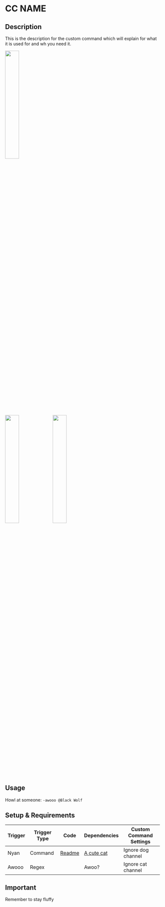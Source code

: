 # CC NAME

## Description

This is the description for the custom command which will explain for what it is used for and wh you need it.  

<!--- The image/gif here will show how the command is used or how it looks when in action --->
<img src="../../assets/cat.jpeg?raw=true" width="30%"/>

<p float="left">
	<img src="../../assets/cat2.jpeg?raw=true" width="30%" />
	<img src="../../assets/cat2.jpeg?raw=true" width="30%" /> 
</p>

## Usage

Howl at someone: `-awooo @Black Wolf`

## Setup & Requirements

Trigger|Trigger Type|Code|Dependencies|Custom Command Settings
---|---|---|---|---
Nyan|Command|[Readme](../../cat2.jpeg)|[A cute cat](../../cat2.jpeg)|Ignore dog channel
Awooo|Regex||Awoo?|Ignore cat channel

## Important

Remember to stay fluffy